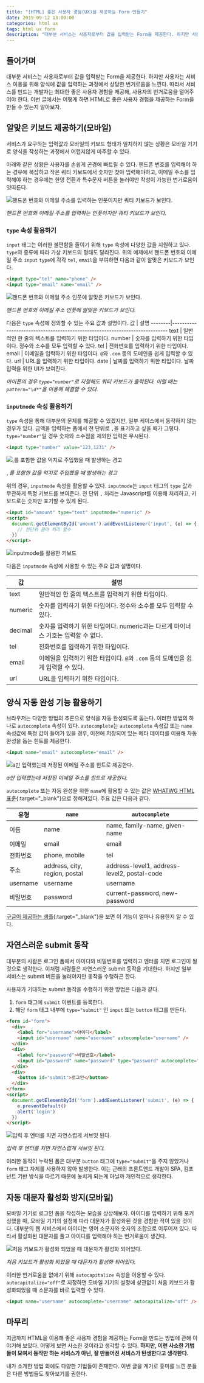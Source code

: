 ```yaml
---
title: "[HTML] 좋은 사용자 경험(UX)을 제공하는 Form 만들기"
date: 2019-09-12 13:00:00
categories: html ux
tags: html ux form
description: "대부분 서비스는 사용자로부터 값을 입력받는 Form을 제공한다. 하지만 사용자는 서비스 이용을 위해 양식에 값을 입력하는 과정에서 상당한 번거로움을 느낀다. 따라서 서비스를 만드는 개발자는 최대한 좋은 사용자 경험을 제공해, 사용자의 번거로움을 덜어주어야 한다. 이번 글에서는 어떻게 하면 HTML로 좋은 사용자 경험을 제공하는 Form을 만들 수 있는지 알아보자."
---
```


## 들어가며

대부분 서비스는 사용자로부터 값을 입력받는 Form을 제공한다. 하지만 사용자는 서비스 이용을 위해 양식에 값을 입력하는 과정에서 상당한 번거로움을 느낀다. 따라서 서비스를 만드는 개발자는 최대한 좋은 사용자 경험을 제공해, 사용자의 번거로움을 덜어주어야 한다. 이번 글에서는 어떻게 하면 HTML로 좋은 사용자 경험을 제공하는 Form을 만들 수 있는지 알아보자.

## 알맞은 키보드 제공하기(모바일)

서비스가 요구하는 입력값과 모바일의 키보드 형태가 일치하지 않는 상황은 모바일 기기로 양식을 작성하는 과정에서 어렵지않게 마주할 수 있다.

아래와 같은 상황은 사용자를 손쉽게 곤경에 빠트릴 수 있다.  핸드폰 번호를 입력해야 하는 경우에 복잡하고 작은 쿼티 키보드에서 숫자만 찾아 입력해야하고, 이메일 주소를 입력해야 하는 경우에는 한영 전환과 특수문자 버튼을 눌러야만 작성이 가능한 번거로움이 잇따른다.

![핸드폰 번호와 이메일 주소를 입력하는 인풋이지만 쿼티 키보드가 보인다.](/assets/images/input-phone-and-email-with-qwerty-keyboard.jpeg)

*핸드폰 번호와 이메일 주소를 입력하는 인풋이지만 쿼티 키보드가 보인다.*

### `type` 속성 활용하기

`input` 태그는 이러한 불편함을 줄이기 위해 `type` 속성에 다양한 값을 지원하고 있다. `type`의 종류에 따라 가상 키보드의 형태도 달라진다. 위의 예제에서 핸드폰 번호와 이메일 주소 `input` `type`에 각각 `tel`, `email`을 부여하면 다음과 같이 알맞은 키보드가 보인다.

```html
<input type="tel" name="phone" />
<input type="email" name="email" />
```

![핸드폰 번호와 이메일 주소 인풋에 알맞은 키보드가 보인다.](/assets/images/input-phone-and-email-with-correct-keyboard.jpeg)

*핸드폰 번호와 이메일 주소 인풋에 알맞은 키보드가 보인다.*

다음은 `type` 속성에 정의할 수 있는 주요 값과 설명이다.
값 | 설명
--------|----------------------------------------------------------------------------
 text   | 일반적인 한 줄의 텍스트를 입력하기 위한 타입이다.
 number  | 숫자를 입력하기 위한 타입이다. 정수와 소수를 모두 입력할 수 있다.
 tel  | 전화번호를 입력하기 위한 타입이다.
 email  | 이메일을 입력하기 위한 타입이다. `@`와 `.com` 등의 도메인을 쉽게 입력할 수 있다.
 url  | URL을 입력하기 위한 타입이다.
 date  | 날짜를 입력하기 위한 타입이다. 날짜 입력을 위한 UI가 보여진다.

*아이폰의 경우 `type="number"`로 지정해도 쿼티 키보드가 출력된다. 이럴 때는 `pattern="\d*"`을 이용해 해결할 수 있다.*

### `inputmode` 속성 활용하기

`type` 속성을 통해 대부분의 문제를 해결할 수 있겠지만, 일부 케이스에서 동작하지 않는 경우가 있다. 금액을 입력하는 폼에서 천 단위로 `,`을 표기하고 싶을 때가 그렇다. `type="number"`일 경우 숫자와 소수점을 제외한 입력은 무시된다.

```html
<input type="number" value="123,1231" />
```

![,를 포함한 값을 억지로 주입했을 때 발생하는 경고](/assets/images/warning-input-type-number-with-comma.png)

*`,`를 포함한 값을 억지로 주입했을 때 발생하는 경고*

위의 경우, `inputmode` 속성을 활용할 수 있다. `inputmode`는 `input` 태그의 `type` 값과 무관하게 특정 키보드를 보여준다. 천 단위 `,` 처리는 Javascript를 이용해 처리하고, 키보드로는 숫자만 표기할 수 있게 된다.

```html
<input id="amount" type="text" inputmode="numeric" />
<script>
  document.getElementById('amount').addEventListener('input', (e) => {
    // 천단위 콤마 처리 함수
  })
</script>
```

![inputmode를 활용한 키보드](/assets/images/inputmode-numeric.gif)

다음은 `inputmode` 속성에 사용할 수 있는 주요 값과 설명이다.

값 | 설명
--------|----------------------------------------------------------------------------
text  | 일반적인 한 줄의 텍스트를 입력하기 위한 타입이다.
numeric | 숫자를 입력하기 위한 타입이다. 정수와 소수를 모두 입력할 수 있다.
decimal | 숫자를 입력하기 위한 타입이다. numeric과는 다르게 마이너스 기호는 입력할 수 없다.
tel | 전화번호를 입력하기 위한 타입이다.
email | 이메일을 입력하기 위한 타입이다. `@`와 `.com` 등의 도메인을 쉽게 입력할 수 있다.
url | URL을 입력하기 위한 타입이다. 

## 양식 자동 완성 기능 활용하기

브라우저는 다양한 방법의 추론으로 양식을 자동 완성되도록 돕는다. 이러한 방법의 하나로 `autocomplete` 속성이 있다. `autocomplete`는 `autocomplete` 속성값 또는 `name` 속성값에 특정 값이 들어가 있을 경우, 이전에 저장되어 있는 메타 데이터를 이용해 자동 완성을 돕는 힌트를 제공한다.

```html
<input name="email" autocomplete="email" />
```

![a만 입력했는데 저장된 이메일 주소를 힌트로 제공한다.](/assets/images/input-email-with-hint.png)

*a만 입력했는데 저장된 이메일 주소를 힌트로 제공한다.*

`autocomplete` 또는 자동 완성을 위한 `name`에 활용할 수 있는 값은 [WHATWG HTML 표준](https://html.spec.whatwg.org/multipage/form-control-infrastructure.html#autofill){:target="_blank"}으로 정해져있다. 주요 값은 다음과 같다.

유형 | `name` | `autocomplete`
----|-----------------|-----------------
이름 | name | name, family-name, given-name
이메일 | email | email
전화번호 | phone, mobile | tel
주소 | address, city, region, postal | address-level1, address-level2, postal-code
username | username | username
비밀번호 | password | current-password, new-password

[구글이 제공하는 샘플](https://googlesamples.github.io/web-fundamentals/fundamentals/design-and-ux/input/forms/order.html){:target="_blank"}을 보면 이 기능이 얼마나 유용한지 알 수 있다.

## 자연스러운 submit 동작

대부분의 사람은 로그인 폼에서 아이디와 비밀번호를 입력하고 엔터를 치면 로그인이 될 것으로 생각한다. 이처럼 사람들은 자연스러운 submit 동작을 기대한다. 하지만 일부 서비스는 submit 버튼을 눌러야지만 동작을 수행하곤 한다.

사용자가 기대하는 submit 동작을 수행하기 위한 방법은 다음과 같다.

1. `form` 태그에 `submit` 이벤트를 등록한다.
2. 해당 `form` 태그 내부에 `type="submit"` 인 `input` 또는 `button` 태그를 만든다.

```html
<form id="form">
  <div>
    <label for="username">아이디</label>
    <input id="username" name="username" autocomplete="username" />
  </div>
  <div>
    <label for="password">비밀번호</label>
    <input id="password" name="password" type="password" autocomplete="current-password" />
  </div>
  <div>
    <button id="submit">로그인</button>
  </div>
</form>
<script>
  document.getElementById('form').addEventListener('submit', (e) => {
    e.preventDefault()
    alert('login')
  })
</script>
```

![입력 후 엔터를 치면 자연스럽게 서브밋 된다.](/assets/images/auto-submit-form.gif)

*입력 후 엔터를 치면 자연스럽게 서브밋 된다.*

이러한 동작이 누락된 폼은 대부분 `button` 태그에 `type="submit"`을 주지 않았거나 `form` 태그 자체를 사용하지 않아 발생한다. 이는 근래의 프론트앤드 개발이 SPA, 컴포넌트 기반 방식을 따르기 때문에 놓치게 되는게 아닐까 개인적으로 생각한다.

## 자동 대문자 활성화 방지(모바일)

모바일 기기로 로그인 폼을 작성하는 모습을 상상해보자. 아이디를 입력하기 위해 포커싱했을 때, 모바일 기기의 설정에 따라 대문자가 활성화된 것을 경험한 적이 있을 것이다. 대부분의 웹 서비스에서 아이디는 영어 소문자와 숫자의 조합으로 이루어져 있다. 따라서 활성화된 대문자를 풀고 아이디를 입력해야 하는 번거로움이 생긴다.

![처음 키보드가 활성화 되었을 때 대문자가 활성화 되어있다.](/assets/images/login-form-with-uppercase.gif)

*처음 키보드가 활성화 되었을 때 대문자가 활성화 되어있다.*

이러한 번거로움을 없애기 위해 `autocapitalize` 속성을 이용할 수 있다. `autocapitalize="off"`로 지정하면 모바일 기기의 설정에 상관없이 처음 키보드가 활성화되었을 때 소문자를 바로 입력할 수 있다.

```html
<input name="username" autocomplete="username" autocapitalize="off" />
```

## 마무리

지금까지 HTML을 이용해 좋은 사용자 경험을 제공하는 Form을 만드는 방법에 관해 이야기해 보았다. 어떻게 보면 사소한 것이라고 생각할 수 있다. **하지만, 이런 사소한 기법들이 모여서 동작만 하는 서비스가 아닌, 잘 만들어진 서비스가 탄생한다고 생각한다.**

내가 소개한 방법 외에도 다양한 기법들이 존재한다. 이번 글을 계기로 흥미를 느낀 분들은 다른 방법들도 찾아보기를 권한다.
